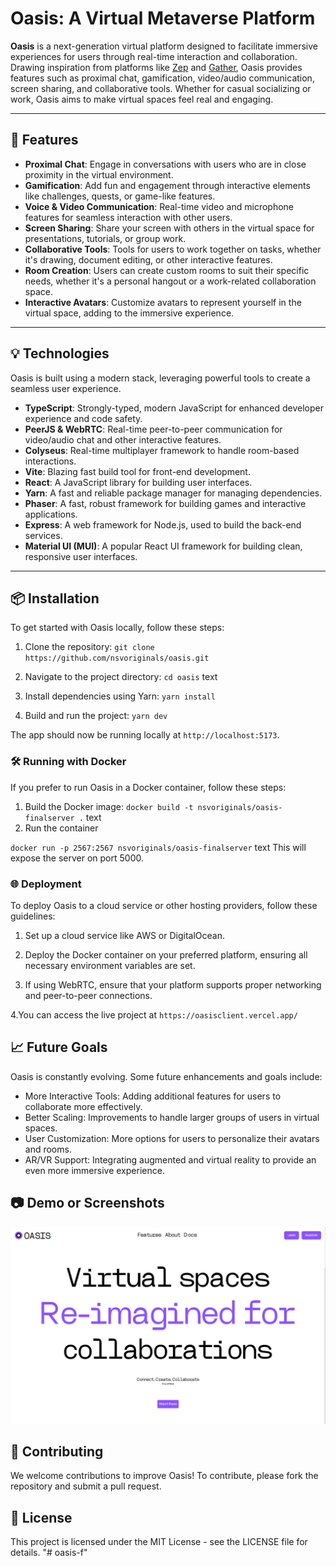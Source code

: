 # Oasis: A Virtual Metaverse Platform

**Oasis** is a next-generation virtual platform designed to facilitate immersive experiences for users through real-time interaction and collaboration. Drawing inspiration from platforms like [Zep](https://zep.us) and [Gather](https://gather.town), Oasis provides features such as proximal chat, gamification, video/audio communication, screen sharing, and collaborative tools. Whether for casual socializing or work, Oasis aims to make virtual spaces feel real and engaging.

---

## 🚀 Features

- **Proximal Chat**: Engage in conversations with users who are in close proximity in the virtual environment.
- **Gamification**: Add fun and engagement through interactive elements like challenges, quests, or game-like features.
- **Voice & Video Communication**: Real-time video and microphone features for seamless interaction with other users.
- **Screen Sharing**: Share your screen with others in the virtual space for presentations, tutorials, or group work.
- **Collaborative Tools**: Tools for users to work together on tasks, whether it's drawing, document editing, or other interactive features.
- **Room Creation**: Users can create custom rooms to suit their specific needs, whether it's a personal hangout or a work-related collaboration space.
- **Interactive Avatars**: Customize avatars to represent yourself in the virtual space, adding to the immersive experience.

---

## 💡 Technologies

Oasis is built using a modern stack, leveraging powerful tools to create a seamless user experience.

- **TypeScript**: Strongly-typed, modern JavaScript for enhanced developer experience and code safety.
- **PeerJS & WebRTC**: Real-time peer-to-peer communication for video/audio chat and other interactive features.
- **Colyseus**: Real-time multiplayer framework to handle room-based interactions.
- **Vite**: Blazing fast build tool for front-end development.
- **React**: A JavaScript library for building user interfaces.
- **Yarn**: A fast and reliable package manager for managing dependencies.
- **Phaser**: A fast, robust framework for building games and interactive applications.
- **Express**: A web framework for Node.js, used to build the back-end services.
- **Material UI (MUI)**: A popular React UI framework for building clean, responsive user interfaces.

---

## 📦 Installation

To get started with Oasis locally, follow these steps:

1. Clone the repository:
`git clone https://github.com/nsvoriginals/oasis.git`

2. Navigate to the project directory:
`cd oasis`
text
3. Install dependencies using Yarn:
`yarn install`

4. Build and run the project:
`yarn dev`

The app should now be running locally at `http://localhost:5173`.

### 🛠️ Running with Docker

If you prefer to run Oasis in a Docker container, follow these steps:

1. Build the Docker image:
`docker build -t nsvoriginals/oasis-finalserver .`
text
2. Run the container

`docker run -p 2567:2567 nsvoriginals/oasis-finalserver`
text
This will expose the server on port 5000.

### 🌐 Deployment

To deploy Oasis to a cloud service or other hosting providers, follow these guidelines:

1. Set up a cloud service like AWS or DigitalOcean.


2. Deploy the Docker container on your preferred platform, ensuring all necessary environment variables are set.


3. If using WebRTC, ensure that your platform supports proper networking and peer-to-peer connections.


4.You can access the live project at `https://oasisclient.vercel.app/`

## 📈 Future Goals

Oasis is constantly evolving. Some future enhancements and goals include:

- More Interactive Tools: Adding additional features for users to collaborate more effectively.
- Better Scaling: Improvements to handle larger groups of users in virtual spaces.
- User Customization: More options for users to personalize their avatars and rooms.
- AR/VR Support: Integrating augmented and virtual reality to provide an even more immersive experience.


## 📷 Demo or Screenshots

![Oasis Screenshot](Screenshot%202024-12-15%20234753.png)

## 🔧 Contributing

We welcome contributions to improve Oasis! To contribute, please fork the repository and submit a pull request.

## 🤝 License

This project is licensed under the MIT License - see the LICENSE file for details.
"# oasis-f" 
